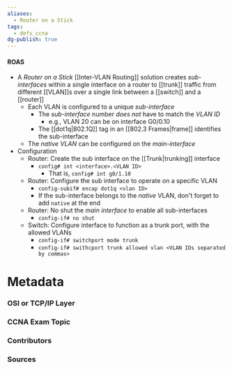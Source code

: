 ```yaml
---
aliases:
  - Router on a Stick
tags:
  - defs_ccna
dg-publish: true
---
```

#### ROAS
- A *Router on a Stick* [[Inter-VLAN Routing]] solution creates *sub-interfaces* within a single interface on a router to [[trunk]] traffic from different [[VLAN]]s over a single link between a [[switch]] and a [[router]]
	- Each VLAN is configured to a unique *sub-interface*
		- The *sub-interface* number *does not* have to match the *VLAN ID*
			- e.g., VLAN 20 can be on interface G0/0.10
		- The [[dot1q|802.1Q]] tag in an [[802.3 Frames|frame]] identifies the sub-interface
	- The *native VLAN* can be configured on the *main-interface*
- Configuration
	- Router: Create the sub interface on the [[Trunk|trunking]] interface
		- `config# int <interface>.<VLAN ID>`
			- That is, `config# int g0/1.10`
	- Router: Configure the sub interface to operate on a specific VLAN
		- `config-subif# encap dot1q <vlan ID>`
		- If the sub-interface belongs to the *native* VLAN, don't forget to add `native` at the end
	- Router: No shut the *main interface* to enable all sub-interfaces
		- `config-if# no shut`
	- Switch: Configure interface to function as a trunk port, with the allowed VLANs
		- `config-if# switchport mode trunk`
		- `config-if# swithcport trunk allowed vlan <VLAN IDs separated by commas>`



# Metadata
### OSI or TCP/IP Layer

### CCNA Exam Topic

### Contributors

### Sources
